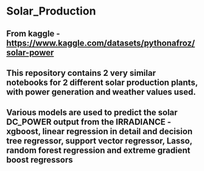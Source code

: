 # Solar_Production 

## From kaggle - https://www.kaggle.com/datasets/pythonafroz/solar-power 

## This repository contains 2 very similar notebooks for 2 different solar production plants, with power generation and weather values used.

## Various models are used to predict the solar DC_POWER output from the IRRADIANCE - xgboost, linear regression in detail and  decision tree regressor, support vector regressor, Lasso, random forest regression and extreme gradient boost regressors
